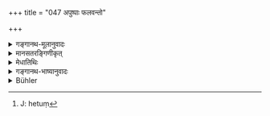 +++
title = "047 अपुष्पाः फलवन्तो"

+++

<details><summary>गङ्गानथ-मूलानुवादः</summary>

Those trees that are called ‘vanaspati’ bear fruits without flowers; and those called ‘vṛkṣa’ bear both flowers and fruits.—(47)
</details>

<details><summary>मानसतरङ्गिणीकृत्</summary>

Those trees, which bear fruit without visible flowers are called vanaspati, and those, which bear both flowers and fruit are called vriksha are the next group of plants (All dicots?).
</details>


<details><summary>मेधातिथिः</summary>

विना पुष्पेण फलं जायते येषां ते **वनस्पतयः** कथ्यन्ते, न वृक्षाः । **पुष्पिणः फलिनश्** **च वृक्षाः** । उभययोगात् क्वचिद् वनस्पतयो वृक्षा अपि उच्यन्ते, वृक्षाश् च वनस्पतयो ऽपि । तत्र विशेषहेतुत्वं[^८८] दर्शयिष्यामः । 


[^८८]:
     J: hetuṃ

- वयं तु ब्रूमः । नायं शब्दार्थसंबन्धविधिर् व्याकरणस्मृतिवत् । तेन नायम् अर्थो य एवंस्वभावास् ते वनस्पत्यादिशब्दवाच्याः, किं तर्हि पुष्पफलानां जन्मोच्यते । तस्य वक्तव्यतया प्रकृतत्वात् "क्रमं योगं तु जन्मनि" (म्ध् १.४२) इति । द्विधा फलानाम् उत्पत्तिः । अन्तरेण पुष्पाणि जायन्ते पुष्पेभ्यश् च । एवं पुष्पाणि वृक्षेभ्यश् च । तेन यद्य् अप्य् एवम् अभिधानं "ये फलिनस् ते वनस्पतयो ज्ञेयास्" तथापि प्रकरणसामर्थ्याद् यत्तदोर् व्यत्ययः कर्तव्यः । ये वनस्पतय इति एवं प्रसिद्धास् ते ऽपुष्पाः फलवन्तस् तेभ्यः पुष्पम् अन्तरेण फलानि जायन्ते इति । सामर्थ्याच् चायं क्रमो ऽवतिष्ठते । यथा "वाससा स्तम्भं प्रवेष्टय" इति वाससि परिधातव्ये ऽयम् अर्थो ऽस्य भवति । स्तम्भे निधाय वासः परिधापयेति । प्रसिद्धम् अप्य् एतद् अनूद्यते "तमसा बहुरूपेण" (म्ध् १.४९) इत्य् एतत् प्रतिपादयितुम् ॥ १.४७ ॥
</details>

<details><summary>गङ्गानथ-भाष्यानुवादः</summary>

\[The ordinary meaning of the verse is as follows\]—Those trees, in whom
fruits are produced without flowers, are called ‘*Vanasputi*,’ not
‘*Vṛkṣa*’; while those that bear flowers as well as fruits are, by
reason of the presence of both, called ‘*Vṛkṣa*’ As a matter of fact,
however, *Vanaspatis* are also called ‘*Vṛkṣa*,’ and *Vṛkṣas* are spoken
of as ‘*Vanaspati*.’ The particular grounds of such usage will have to
be shown later on.

What we hold however (as to the real meaning of this verse), is as
follows:—The present work does not make it its business to lay down the
meanings of words, in the manner of grammatical works; so that the
meaning of the verse cannot be that ‘those that have such and such a
character are denoted by the word *Vanaspati*, and so forth.’ In fact
what is described here is the manner of the birth of fruits; this
(*manner of birth*) having been put forward (in Verse 42) as the subject
ih hand. The meaning thus is as follows:—Fruits are produced in two
ways: they are produced without flowers, and also from flowers; and
flowers are produced from trees (called *Vṛkṣa*). Thus then, it follows
that, even though the statement is apparently in the form 'those that
bear fruits without flowers are to be known as *Vanaspati*,’—yet in view
of what forms the subject-matter of the context, the ‘*yat*’ (‘which’)
and ‘*tat*’ (‘that’) should be made to change their places; the
construction being—‘those trees that are known by the name *Vanaspati*
have no flowers, and yet they bear fruits’;—*i.e*., in these trees
fruits grow without flowers; this construction is adopted on the
strength of actual facts. Such altering of the construction on the
strength of facts we also find in such cases as the following Though the
actual words are in the form ‘*vāsasā pariveṣṭayeṭ*,’ ‘the post should
bo surrounded with cloth,’—yet in as much as the cloth has got to be
worn by the man, the words are constructed as ‘*stambhe nidhāya vāsaḥ
paridhāpayet*’ ‘the cloth should be hung on the post and then made to be
worn.’

Though what is stated in the present verse is a well known fact (and as
such did not need to be mentioned in the *Smṛti*), yet it has been
mentioned with the purpose of serving as an introduction to what is
going to be stated below in Verse 49—‘*Enveloped in darkness*, &c.
&c.’—(47)
</details>

<details><summary>Bühler</summary>

047	(Those trees) which bear fruit without flowers are called vanaspati (lords of the forest); but those which bear both flowers and fruit are called vriksha.
</details>
